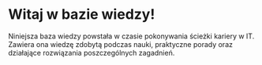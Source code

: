 # Witaj w bazie wiedzy!

Niniejsza baza wiedzy powstała w czasie pokonywania ścieżki kariery w IT. Zawiera ona wiedzę zdobytą podczas nauki,
praktyczne porady oraz działające rozwiązania poszczególnych zagadnień.
